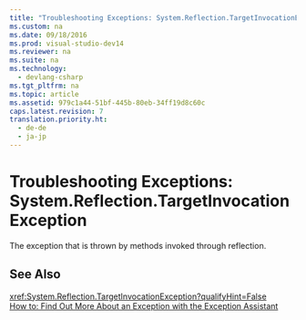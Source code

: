 ```yaml
---
title: "Troubleshooting Exceptions: System.Reflection.TargetInvocationException"
ms.custom: na
ms.date: 09/18/2016
ms.prod: visual-studio-dev14
ms.reviewer: na
ms.suite: na
ms.technology: 
  - devlang-csharp
ms.tgt_pltfrm: na
ms.topic: article
ms.assetid: 979c1a44-51bf-445b-80eb-34ff19d8c60c
caps.latest.revision: 7
translation.priority.ht: 
  - de-de
  - ja-jp
---
```

# Troubleshooting Exceptions: System.Reflection.TargetInvocationException
The exception that is thrown by methods invoked through reflection.  
  
## See Also  
 <xref:System.Reflection.TargetInvocationException?qualifyHint=False>   
 [How to: Find Out More About an Exception with the Exception Assistant](../Topic/How%20to:%20Use%20the%20Exception%20Assistant.md)